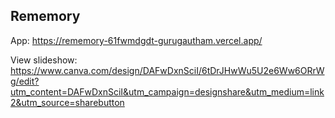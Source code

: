 ## Rememory

App: https://rememory-61fwmdgdt-gurugautham.vercel.app/


View slideshow: https://www.canva.com/design/DAFwDxnSciI/6tDrJHwWu5U2e6Ww6ORrWg/edit?utm_content=DAFwDxnSciI&utm_campaign=designshare&utm_medium=link2&utm_source=sharebutton
